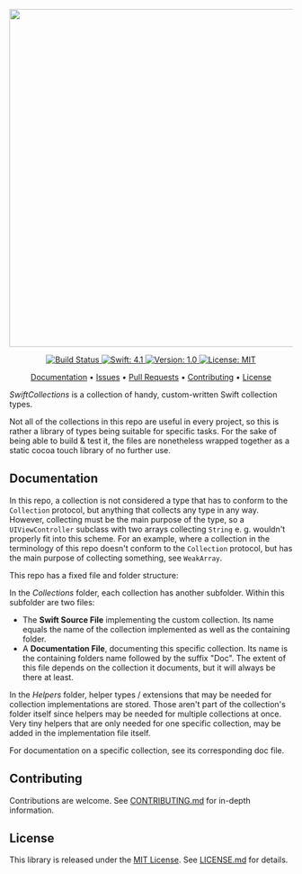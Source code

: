 <p align="center">
    <img src="https://raw.githubusercontent.com/piknotech/SwiftCollections/stable/Logo.png" width=600>
</p>

<p align="center">
    <a href="https://travis-ci.org/piknotech/SwiftCollections">
        <img src="https://travis-ci.org/piknotech/SwiftCollections.svg?branch=stable" alt="Build Status">
    </a>
    <a href="#">
        <img src="https://img.shields.io/badge/swift-4.1-FFAC45.svg" alt="Swift: 4.1">
    </a>
    <a href="https://github.com/piknotech/SwiftCollections/releases">
        <img src="https://img.shields.io/badge/version-1.0-blue.svg"
        alt="Version: 1.0">
    </a>
    <a href="https://github.com/piknotech/SwiftCollections/blob/stable/LICENSE.md">
        <img src="https://img.shields.io/badge/license-MIT-lightgrey.svg" alt="License: MIT">
    </a>
</p>

<p align="center">
    <a href="#documentation">Documentation</a>
  • <a href="https://github.com/piknotech/SwiftCollections/issues">Issues</a>
  • <a href="https://github.com/piknotech/SwiftCollections/pulls">Pull Requests</a>
  • <a href="#contributing">Contributing</a>
  • <a href="#license">License</a>
</p>

*SwiftCollections* is a collection of handy, custom-written Swift collection types.

Not all of the collections in this repo are useful in every project, so this is rather a library of types being suitable for specific tasks. For the sake of being able to build & test it, the files are nonetheless wrapped together as a static cocoa touch library of no further use.

## Documentation

In this repo, a collection is not considered a type that has to conform to the `Collection` protocol, but anything that collects any type in any way. However, collecting must be the main purpose of the type, so a `UIViewController` subclass with two arrays collecting `String` e. g. wouldn't properly fit into this scheme. For an example, where a collection in the terminology of this repo doesn't conform to the `Collection` protocol, but has the main purpose of collecting something, see `WeakArray`.

This repo has a fixed file and folder structure:

In the *Collections* folder, each collection has another subfolder. Within this subfolder are two files:
- The **Swift Source File** implementing the custom collection. Its name equals the name of the collection implemented as well as the containing folder.
- A **Documentation File**, documenting this specific collection. Its name is the containing folders name followed by the suffix "Doc". The extent of this file depends on the collection it documents, but it will always be there at least.

In the *Helpers* folder, helper types / extensions that may be needed for collection implementations are stored. Those aren't part of the collection's folder itself since helpers may be needed for multiple collections at once. Very tiny helpers that are only needed for one specific collection, may be added in the implementation file itself.

For documentation on a specific collection, see its corresponding doc file.

## Contributing

Contributions are welcome. See [CONTRIBUTING.md](https://github.com/piknotech/SwiftCollections/blob/stable/CONTRIBUTING.md) for in-depth information.

## License
This library is released under the [MIT License](http://opensource.org/licenses/MIT). See [LICENSE.md](https://github.com/piknotech/SwiftCollections/blob/stable/LICENSE.md) for details.
